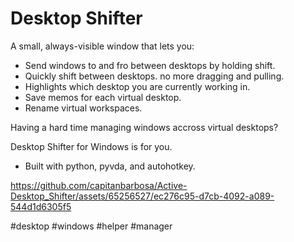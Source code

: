 # Desktop Shifter

A small, always-visible window that lets you:

- Send windows to and fro between desktops by holding shift.
- Quickly shift between desktops. no more dragging and pulling.
- Highlights which desktop you are currently working in.
- Save memos for each virtual desktop.
- Rename virtual workspaces.

Having a hard time managing windows accross virtual desktops?

Desktop Shifter for Windows is for you.

- Built with python, pyvda, and autohotkey.

https://github.com/capitanbarbosa/Active-Desktop_Shifter/assets/65256527/ec276c95-d7cb-4092-a089-544d1d6305f5

#desktop #windows #helper #manager
